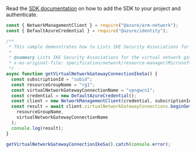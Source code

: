 Read the [SDK documentation](https://github.com/Azure/azure-sdk-for-js/blob/%40azure%2Farm-network_27.0.0/sdk/network/arm-network/README.md) on how to add the SDK to your project and authenticate.

```javascript
const { NetworkManagementClient } = require("@azure/arm-network");
const { DefaultAzureCredential } = require("@azure/identity");

/**
 * This sample demonstrates how to Lists IKE Security Associations for the virtual network gateway connection in the specified resource group.
 *
 * @summary Lists IKE Security Associations for the virtual network gateway connection in the specified resource group.
 * x-ms-original-file: specification/network/resource-manager/Microsoft.Network/stable/2021-05-01/examples/VirtualNetworkGatewayConnectionGetIkeSas.json
 */
async function getVirtualNetworkGatewayConnectionIkeSa() {
  const subscriptionId = "subid";
  const resourceGroupName = "rg1";
  const virtualNetworkGatewayConnectionName = "vpngwcn1";
  const credential = new DefaultAzureCredential();
  const client = new NetworkManagementClient(credential, subscriptionId);
  const result = await client.virtualNetworkGatewayConnections.beginGetIkeSasAndWait(
    resourceGroupName,
    virtualNetworkGatewayConnectionName
  );
  console.log(result);
}

getVirtualNetworkGatewayConnectionIkeSa().catch(console.error);
```
